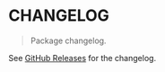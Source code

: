 # CHANGELOG

> Package changelog.

See [GitHub Releases](https://github.com/stdlib-js/math-base-special-dirac-delta/releases) for the changelog.